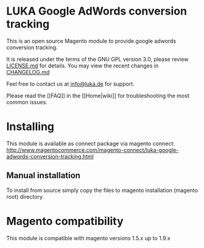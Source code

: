 # LUKA Google AdWords conversion tracking

This is an open source Magento module to provide google adwords conversion tracking.

It is released under the terms of the GNU GPL version 3.0, please review [LICENSE.md](LICENSE.md) for details.
You may view the recent changes in [CHANGELOG.md](CHANGELOG.md)

Feel free to contact us at info@luka.de for support.

Please read the [[FAQ]] in the [[Home|wiki]] for troubleshooting the most common issues.

# Installing

This module is available as connect package via magento connect:
http://www.magentocommerce.com/magento-connect/luka-google-adwords-conversion-tracking.html

## Manual installation

To install from source simply copy the files to magento installation (magento root) directory.

# Magento compatibility

This module is compatible with magento versions 1.5.x up to 1.9.x
